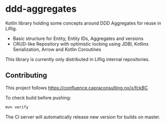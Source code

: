 # ddd-aggregates

Kotlin library holding some concepts around DDD Aggregates
for reuse in Liflig.

* Basic structure for Entity, Entity IDs, Aggregates and versions
* CRUD-like Repository with optimistic locking using JDBI,
  Kotlinx Serialization, Arrow and Kotlin Coroutines

This library is currently only distributed in Liflig
internal repositories.

## Contributing

This project follows
https://confluence.capraconsulting.no/x/fckBC

To check build before pushing:

```bash
mvn verify
```

The CI server will automatically release new version for builds on master.
